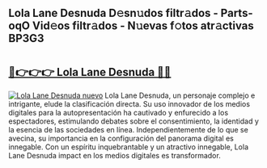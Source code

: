 ## Lola Lane Desnuda D𝚎sn𝚞dos filtr𝚊dos - Parts-oqO Vid𝚎os filtr𝚊dos - N𝚞evas f𝚘tos atr𝚊ctivas BP3G3

# <h2><a href="http://mb5pdsd.tromn.icu/?c=Lola+Lane+Desnuda">🔗👉👉👉 Lola Lane Desnuda 🔗🔗</a></h2>

[![Lola Lane Desnuda nuevo](https://i.imgur.com/pEAQMta.gif)](http://mb5pdsd.tromn.icu/?c=Lola+Lane+Desnuda)
Lola Lane Desnuda, un personaje complejo e intrigante, elude la clasificación directa. Su uso innovador de los medios digitales para la autopresentación ha cautivado y enfurecido a los espectadores, estimulando debates sobre el consentimiento, la identidad y la esencia de las sociedades en línea. Independientemente de lo que se avecina, su importancia en la configuración del panorama digital es innegable. Con un espíritu inquebrantable y un atractivo innegable, Lola Lane Desnuda impact en los medios digitales es transformador.
